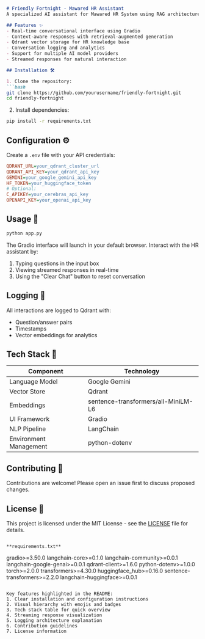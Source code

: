 



```markdown


# Friendly Fortnight - Mawared HR Assistant 
A specialized AI assistant for Mawared HR System using RAG architecture with Qdrant vector storage and Google's Gemini model.

## Features ✨
- Real-time conversational interface using Gradio
- Context-aware responses with retrieval-augmented generation
- Qdrant vector storage for HR knowledge base
- Conversation logging and analytics
- Support for multiple AI model providers
- Streamed responses for natural interaction

## Installation 🛠️

1. Clone the repository:
```bash
git clone https://github.com/yourusername/friendly-fortnight.git
cd friendly-fortnight
```

2. Install dependencies:
```bash
pip install -r requirements.txt
```

## Configuration ⚙️

Create a `.env` file with your API credentials:
```ini
QDRANT_URL=your_qdrant_cluster_url
QDRANT_API_KEY=your_qdrant_api_key
GEMINI=your_google_gemini_api_key
HF_TOKEN=your_huggingface_token
# Optional:
C_APIKEY=your_cerebras_api_key
OPENAPI_KEY=your_openai_api_key
```

## Usage 🚀
```bash
python app.py
```

The Gradio interface will launch in your default browser. Interact with the HR assistant by:
1. Typing questions in the input box
2. Viewing streamed responses in real-time
3. Using the "Clear Chat" button to reset conversation

## Logging 📝
All interactions are logged to Qdrant with:
- Question/answer pairs
- Timestamps
- Vector embeddings for analytics

## Tech Stack 🔧
| Component               | Technology                          |
|-------------------------|-------------------------------------|
| Language Model          | Google Gemini                       |
| Vector Store            | Qdrant                              |
| Embeddings              | sentence-transformers/all-MiniLM-L6 |
| UI Framework            | Gradio                              |
| NLP Pipeline            | LangChain                           |
| Environment Management  | python-dotenv                       |

## Contributing 🤝
Contributions are welcome! Please open an issue first to discuss proposed changes.

## License 📄
This project is licensed under the MIT License - see the [LICENSE](LICENSE) file for details.
```

**requirements.txt**
```
gradio>=3.50.0
langchain-core>=0.1.0
langchain-community>=0.0.1
langchain-google-genai>=0.0.1
qdrant-client>=1.6.0
python-dotenv>=1.0.0
torch>=2.0.0
transformers>=4.30.0
huggingface_hub>=0.16.0
sentence-transformers>=2.2.0
langchain-huggingface>=0.0.1
```

Key features highlighted in the README:
1. Clear installation and configuration instructions
2. Visual hierarchy with emojis and badges
3. Tech stack table for quick overview
4. Streaming response visualization
5. Logging architecture explanation
6. Contribution guidelines
7. License information

